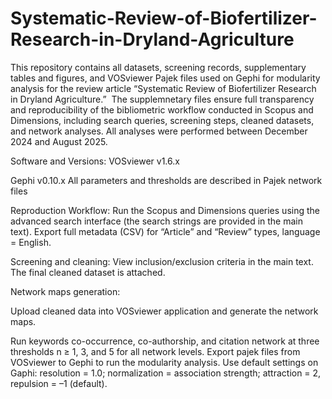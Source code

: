 # Systematic-Review-of-Biofertilizer-Research-in-Dryland-Agriculture
This repository contains all datasets, screening records, supplementary tables and figures, and VOSviewer Pajek files used on Gephi for modularity analysis for the review article “Systematic Review of Biofertilizer Research in Dryland Agriculture.” 
The supplemnetary files ensure full transparency and reproducibility of the bibliometric workflow conducted in Scopus and Dimensions, including search queries, screening steps, cleaned datasets, and network analyses.
All analyses were performed between December 2024 and August 2025.

Software and Versions:
VOSviewer v1.6.x

Gephi v0.10.x
All parameters and thresholds are described in Pajek network files


Reproduction Workflow:
Run the Scopus and Dimensions queries using the advanced search interface (the search strings are provided in the main text).
Export full metadata (CSV) for “Article” and “Review” types, language = English.

Screening and cleaning:
View inclusion/exclusion criteria in the main text.
The final cleaned dataset is attached.

Network maps generation:

Upload cleaned data into VOSviewer application and generate the network maps.

Run keywords co-occurrence, co-authorship, and citation network at three thresholds n ≥ 1, 3, and 5 for all network levels.
Export pajek files from VOSviewer to Gephi to run the modularity analysis.
Use default settings on Gaphi: resolution = 1.0; normalization = association strength; attraction = 2, repulsion = –1 (default).
